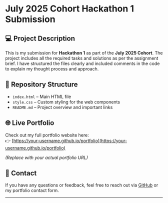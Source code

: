 # July 2025 Cohort Hackathon 1 Submission

## 💻 Project Description

This is my submission for **Hackathon 1** as part of the **July 2025 Cohort**. The project includes all the required tasks and solutions as per the assignment brief. I have structured the files clearly and included comments in the code to explain my thought process and approach.

## 📁 Repository Structure

- `index.html` – Main HTML file
- `style.css` – Custom styling for the web components
- `README.md` – Project overview and important links

## 🌐 Live Portfolio

Check out my full portfolio website here:  
👉 [https://your-username.github.io/portfolio](https://your-username.github.io/portfolio)

*(Replace with your actual portfolio URL)*

## 📩 Contact

If you have any questions or feedback, feel free to reach out via [GitHub](https://github.com/kimanidavid) or my portfolio contact form.

---
